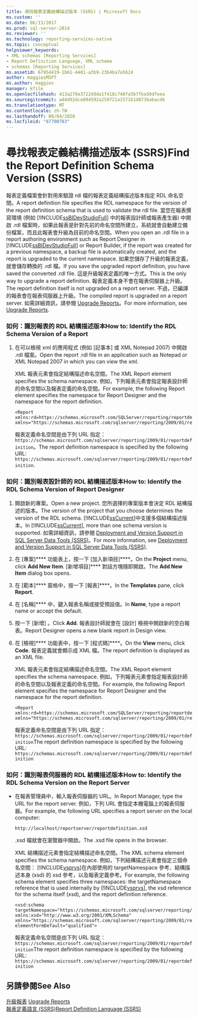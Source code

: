 ```yaml
---
title: 尋找報表定義結構描述版本 (SSRS) | Microsoft Docs
ms.custom: ''
ms.date: 06/13/2017
ms.prod: sql-server-2014
ms.reviewer: ''
ms.technology: reporting-services-native
ms.topic: conceptual
helpviewer_keywords:
- XML schemas [Reporting Services]
- Report Definition Language, XML schema
- schemas [Reporting Services]
ms.assetid: 67954419-1b61-4481-a3b9-23b4ba7a5624
author: maggiesMSFT
ms.author: maggies
manager: kfile
ms.openlocfilehash: 413a270a3722ddda1f418c748fa5b7fba50dfeea
ms.sourcegitcommit: ad4d92dce894592a259721a1571b1d8736abacdb
ms.translationtype: MT
ms.contentlocale: zh-TW
ms.lasthandoff: 08/04/2020
ms.locfileid: "87700783"
---
```

# <a name="find-the-report-definition-schema-version-ssrs"></a><span data-ttu-id="7dfd7-102">尋找報表定義結構描述版本 (SSRS)</span><span class="sxs-lookup"><span data-stu-id="7dfd7-102">Find the Report Definition Schema Version (SSRS)</span></span>
  <span data-ttu-id="7dfd7-103">報表定義檔案會針對用來驗證 rdl 檔的報表定義結構描述版本指定 RDL 命名空間。</span><span class="sxs-lookup"><span data-stu-id="7dfd7-103">A report definition file specifies the RDL namespace for the version of the report definition schema that is used to validate the rdl file.</span></span> <span data-ttu-id="7dfd7-104">當您在報表撰寫環境 (例如 [!INCLUDE[ssBIDevStudioFull](../../includes/ssbidevstudiofull-md.md)] 中的報表設計師或報表產生器) 中開啟 .rdl 檔案時，如果此報表是針對先前的命名空間所建立，系統就會自動建立備份檔案，而且此報表會升級為目前的命名空間。</span><span class="sxs-lookup"><span data-stu-id="7dfd7-104">When you open an .rdl file in a report authoring environment such as Report Designer in [!INCLUDE[ssBIDevStudioFull](../../includes/ssbidevstudiofull-md.md)] or Report Builder, if the report was created for a previous namespace, a backup file is automatically created, and the report is upgraded to the current namespace.</span></span> <span data-ttu-id="7dfd7-105">如果您儲存了升級的報表定義，就會儲存轉換的 .rdl 檔。</span><span class="sxs-lookup"><span data-stu-id="7dfd7-105">If you save the upgraded report definition, you have saved the converted .rdl file.</span></span> <span data-ttu-id="7dfd7-106">這是升級報表定義的唯一方式。</span><span class="sxs-lookup"><span data-stu-id="7dfd7-106">This is the only way to upgrade a report definition.</span></span> <span data-ttu-id="7dfd7-107">報表定義本身不會在報表伺服器上升級。</span><span class="sxs-lookup"><span data-stu-id="7dfd7-107">The report definition itself is not upgraded on a report server.</span></span> <span data-ttu-id="7dfd7-108">不過，已編譯的報表會在報表伺服器上升級。</span><span class="sxs-lookup"><span data-stu-id="7dfd7-108">The compiled report is upgraded on a report server.</span></span> <span data-ttu-id="7dfd7-109">如需詳細資訊，請參閱 [Upgrade Reports](../install-windows/upgrade-reports.md)。</span><span class="sxs-lookup"><span data-stu-id="7dfd7-109">For more information, see [Upgrade Reports](../install-windows/upgrade-reports.md).</span></span>  
  
### <a name="how-to-identify-the-rdl-schema-version-of-a-report"></a><span data-ttu-id="7dfd7-110">如何：識別報表的 RDL 結構描述版本</span><span class="sxs-lookup"><span data-stu-id="7dfd7-110">How to: Identify the RDL Schema Version of a Report</span></span>  
  
1.  <span data-ttu-id="7dfd7-111">在可以檢視 xml 的應用程式 (例如 [記事本] 或 XML Notepad 2007) 中開啟 .rdl 檔案。</span><span class="sxs-lookup"><span data-stu-id="7dfd7-111">Open the report .rdl file in an application such as Notepad or XML Notepad 2007 in which you can view the xml.</span></span>  
  
     <span data-ttu-id="7dfd7-112">XML 報表元素會指定結構描述命名空間。</span><span class="sxs-lookup"><span data-stu-id="7dfd7-112">The XML Report element specifies the schema namespace.</span></span> <span data-ttu-id="7dfd7-113">例如，下列報表元素會指定報表設計師的命名空間以及報表定義的命名空間。</span><span class="sxs-lookup"><span data-stu-id="7dfd7-113">For example, the following Report element specifies the namespace for Report Designer and the namespace for the report definition.</span></span>  
  
    ```  
    <Report xmlns:rd=https://schemas.microsoft.com/SQLServer/reporting/reportdesigner   
    xmlns="https://schemas.microsoft.com/sqlserver/reporting/2009/01/reportdefinition">  
    ```  
  
     <span data-ttu-id="7dfd7-114">報表定義命名空間是由下列 URL 指定： `https://schemas.microsoft.com/sqlserver/reporting/2009/01/reportdefinition`。</span><span class="sxs-lookup"><span data-stu-id="7dfd7-114">The report definition namespace is specified by the following URL: `https://schemas.microsoft.com/sqlserver/reporting/2009/01/reportdefinition`.</span></span>  
  
### <a name="how-to-identify-the-rdl-schema-version-of-report-designer"></a><span data-ttu-id="7dfd7-115">如何：識別報表設計師的 RDL 結構描述版本</span><span class="sxs-lookup"><span data-stu-id="7dfd7-115">How to: Identify the RDL Schema Version of Report Designer</span></span>  
  
1.  <span data-ttu-id="7dfd7-116">開啟新的專案。</span><span class="sxs-lookup"><span data-stu-id="7dfd7-116">Open a new project.</span></span> <span data-ttu-id="7dfd7-117">您所選擇的專案版本會決定 RDL 結構描述的版本。</span><span class="sxs-lookup"><span data-stu-id="7dfd7-117">The version of the project that you choose determines the version of the RDL schema.</span></span> <span data-ttu-id="7dfd7-118">[!INCLUDE[ssCurrent](../../includes/sscurrent-md.md)]中支援多個結構描述版本。</span><span class="sxs-lookup"><span data-stu-id="7dfd7-118">In [!INCLUDE[ssCurrent](../../includes/sscurrent-md.md)], more than one schema version is supported.</span></span> <span data-ttu-id="7dfd7-119">如需詳細資訊，請參閱 [Deployment and Version Support in SQL Server Data Tools &#40;SSRS&#41;](../tools/deployment-and-version-support-in-sql-server-data-tools-ssrs.md)。</span><span class="sxs-lookup"><span data-stu-id="7dfd7-119">For more information, see [Deployment and Version Support in SQL Server Data Tools &#40;SSRS&#41;](../tools/deployment-and-version-support-in-sql-server-data-tools-ssrs.md).</span></span>  
  
2.  <span data-ttu-id="7dfd7-120">在 [專案]\*\*\*\* 功能表上，按一下 [加入新項目]\*\*\*\*。</span><span class="sxs-lookup"><span data-stu-id="7dfd7-120">On the **Project** menu, click **Add New Item**.</span></span> <span data-ttu-id="7dfd7-121">[新增項目]\*\*\*\* 對話方塊隨即開啟。</span><span class="sxs-lookup"><span data-stu-id="7dfd7-121">The **Add New Item** dialog box opens.</span></span>  
  
3.  <span data-ttu-id="7dfd7-122">在 [範本]\*\*\*\* 窗格中，按一下 [報表]\*\*\*\*。</span><span class="sxs-lookup"><span data-stu-id="7dfd7-122">In the **Templates** pane, click **Report**.</span></span>  
  
4.  <span data-ttu-id="7dfd7-123">在 [名稱]\*\*\*\* 中，鍵入報表名稱或接受預設值。</span><span class="sxs-lookup"><span data-stu-id="7dfd7-123">In **Name**, type a report name or accept the default.</span></span>  
  
5.  <span data-ttu-id="7dfd7-124">按一下 [新增] 。</span><span class="sxs-lookup"><span data-stu-id="7dfd7-124">Click **Add**.</span></span> <span data-ttu-id="7dfd7-125">報表設計師就會在 [設計] 檢視中開啟新的空白報表。</span><span class="sxs-lookup"><span data-stu-id="7dfd7-125">Report Designer opens a new blank report in Design view.</span></span>  
  
6.  <span data-ttu-id="7dfd7-126">在 [檢視]\*\*\*\* 功能表中，按一下 [程式碼]\*\*\*\*。</span><span class="sxs-lookup"><span data-stu-id="7dfd7-126">On the **View** menu, click **Code**.</span></span> <span data-ttu-id="7dfd7-127">報表定義就會顯示成 XML 檔。</span><span class="sxs-lookup"><span data-stu-id="7dfd7-127">The report definition is displayed as an XML file.</span></span>  
  
     <span data-ttu-id="7dfd7-128">XML 報表元素會指定結構描述命名空間。</span><span class="sxs-lookup"><span data-stu-id="7dfd7-128">The XML Report element specifies the schema namespace.</span></span> <span data-ttu-id="7dfd7-129">例如，下列報表元素會指定報表設計師的命名空間以及報表定義的命名空間。</span><span class="sxs-lookup"><span data-stu-id="7dfd7-129">For example, the following Report element specifies the namespace for Report Designer and the namespace for the report definition.</span></span>  
  
    ```  
    <Report xmlns:rd=https://schemas.microsoft.com/SQLServer/reporting/reportdesigner  
    xmlns="https://schemas.microsoft.com/sqlserver/reporting/2009/01/reportdefinition">  
    ```  
  
     <span data-ttu-id="7dfd7-130">報表定義命名空間是由下列 URL 指定： `https://schemas.microsoft.com/sqlserver/reporting/2009/01/reportdefinition`</span><span class="sxs-lookup"><span data-stu-id="7dfd7-130">The report definition namespace is specified by the following URL: `https://schemas.microsoft.com/sqlserver/reporting/2009/01/reportdefinition`</span></span>  
  
### <a name="how-to-identify-the-rdl-schema-version-on-the-report-server"></a><span data-ttu-id="7dfd7-131">如何：識別報表伺服器的 RDL 結構描述版本</span><span class="sxs-lookup"><span data-stu-id="7dfd7-131">How to: Identify the RDL Schema Version on the Report Server</span></span>  
  
-   <span data-ttu-id="7dfd7-132">在報表管理員中，輸入報表伺服器的 URL。</span><span class="sxs-lookup"><span data-stu-id="7dfd7-132">In Report Manager, type the URL for the report server.</span></span> <span data-ttu-id="7dfd7-133">例如，下列 URL 會指定本機電腦上的報表伺服器。</span><span class="sxs-lookup"><span data-stu-id="7dfd7-133">For example, the following URL specifies a report server on the local computer:</span></span>  
  
     `http://localhost/reportserver/reportdefinition.xsd`  
  
     <span data-ttu-id="7dfd7-134">.xsd 檔就會在瀏覽器中開啟。</span><span class="sxs-lookup"><span data-stu-id="7dfd7-134">The .xsd file opens in the browser.</span></span>  
  
     <span data-ttu-id="7dfd7-135">XML 結構描述元素會指定結構描述命名空間。</span><span class="sxs-lookup"><span data-stu-id="7dfd7-135">The XML schema element specifies the schema namespace.</span></span> <span data-ttu-id="7dfd7-136">例如，下列結構描述元素會指定三個命名空間： [!INCLUDE[vsprvs](../../includes/vsprvs-md.md)]在內部使用的 targetNamespace 參考、結構描述本身 (xsd) 的 xsd 參考，以及報表定義參考。</span><span class="sxs-lookup"><span data-stu-id="7dfd7-136">For example, the following schema element specifies three namespaces: the targetNamespace reference that is used internally by [!INCLUDE[vsprvs](../../includes/vsprvs-md.md)], the xsd reference for the schema itself (xsd), and the report definition reference.</span></span>  
  
    ```  
    <xsd:schema   
    targetNamespace="https://schemas.microsoft.com/sqlserver/reporting/2009/01/reportdefinition"   
    xmlns:xsd="http://www.w3.org/2001/XMLSchema"   
    xmlns="https://schemas.microsoft.com/sqlserver/reporting/2009/01/reportdefinition"   
    elementFormDefault="qualified">  
    ```  
  
     <span data-ttu-id="7dfd7-137">報表定義命名空間是由下列 URL 指定： `https://schemas.microsoft.com/sqlserver/reporting/2009/01/reportdefinition`</span><span class="sxs-lookup"><span data-stu-id="7dfd7-137">The report definition namespace is specified by the following URL: `https://schemas.microsoft.com/sqlserver/reporting/2009/01/reportdefinition`</span></span>  
  
## <a name="see-also"></a><span data-ttu-id="7dfd7-138">另請參閱</span><span class="sxs-lookup"><span data-stu-id="7dfd7-138">See Also</span></span>  
 <span data-ttu-id="7dfd7-139">[升級報表](../install-windows/upgrade-reports.md) </span><span class="sxs-lookup"><span data-stu-id="7dfd7-139">[Upgrade Reports](../install-windows/upgrade-reports.md) </span></span>  
 [<span data-ttu-id="7dfd7-140">報表定義語言 &#40;SSRS&#41;</span><span class="sxs-lookup"><span data-stu-id="7dfd7-140">Report Definition Language &#40;SSRS&#41;</span></span>](report-definition-language-ssrs.md)  
  
  
